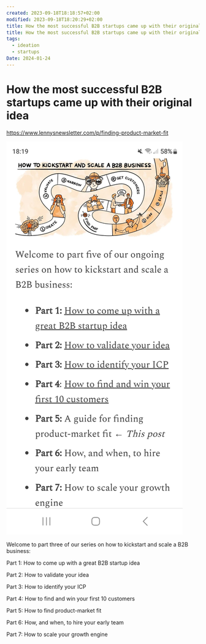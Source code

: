 ```yaml
---
created: 2023-09-18T18:18:57+02:00
modified: 2023-09-18T18:20:29+02:00
title: How the most successful B2B startups came up with their original idea
title: How the most successful B2B startups came up with their original idea
tags:
  - ideation
  - startups
Date: 2024-01-24
---
```


# How the most successful B2B startups came up with their original idea

<https://www.lennysnewsletter.com/p/finding-product-market-fit>

![Image](../_asset/6217a9ac910c33130910a2986d861717.jpg)

Welcome to part three of our series on how to kickstart and scale a B2B business:

Part 1: How to come up with a great B2B startup idea

Part 2: How to validate your idea

Part 3: How to identify your ICP 

Part 4: How to find and win your first 10 customers

Part 5: How to find product-market fit

Part 6: How, and when, to hire your early team

Part 7: How to scale your growth engine
